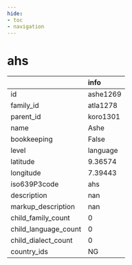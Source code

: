 ```yaml
---
hide:
- toc
- navigation
---
```

# ahs
|                      | info     |
|:---------------------|:---------|
| id                   | ashe1269 |
| family_id            | atla1278 |
| parent_id            | koro1301 |
| name                 | Ashe     |
| bookkeeping          | False    |
| level                | language |
| latitude             | 9.36574  |
| longitude            | 7.39443  |
| iso639P3code         | ahs      |
| description          | nan      |
| markup_description   | nan      |
| child_family_count   | 0        |
| child_language_count | 0        |
| child_dialect_count  | 0        |
| country_ids          | NG       |